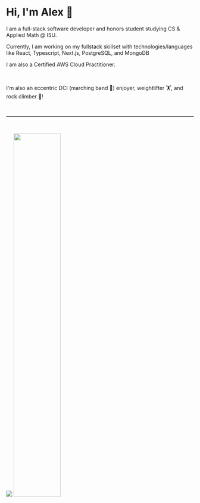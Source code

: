 <h1>Hi, I'm Alex 👋</h1>
<p>I am a full-stack software developer and honors student studying CS & Applied Math @ ISU.</p>
<p>Currently, I am working on my fullstack skillset with technologies/languages like React, Typescript, Next.js, PostgreSQL, and MongoDB</p>

<p>I am also a Certified AWS Cloud Practitioner.</p>
<br>
<p>I'm also an eccentric DCI (marching band 🎺) enjoyer, weightlifter 🏋️, and rock climber 🧗!</p>
<br>

<hr/>
<br>
<p align="start">
  <img src ="https://github-readme-streak-stats.herokuapp.com?user=alexleyoung&theme=darcula&hide_border=true&background=FFFFFF00">
  <img height="50%" width="auto" src ="https://github-readme-stats.vercel.app/api/top-langs/?username=alexleyoung&layout=compact&hide_border=true&theme=darcula&bg_color=00000000&langs_count=6&hide=jupyter%20notebook,tex,css,php&exclude_repo=Pacman-AI">
</p>
